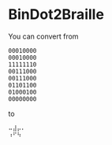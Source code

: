 BinDot2Braille
==============

You can convert from

    00010000
    00010000
    11111110
    00111000
    00111000
    01101100
    01000100
    00000000

to

    ⠤⣼⡤⠄
    ⠰⠋⠳⠀


